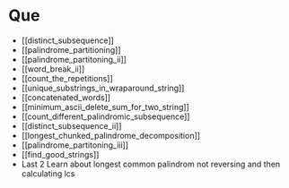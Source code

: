 # Que
- [[distinct_subsequence]]
- [[palindrome_partitioning]]
- [[palindrome_partitoning_ii]]
- [[word_break_ii]]
- [[count_the_repetitions]]
- [[unique_substrings_in_wraparound_string]]
- [[concatenated_words]]
- [[minimum_ascii_delete_sum_for_two_string]]
- [[count_different_palindromic_subsequence]]
- [[distinct_subsequence_ii]]
- [[longest_chunked_palindrome_decomposition]]
- [[palindrome_partitoning_iii]]
- [[find_good_strings]]
- Last 2
Learn about longest common palindrom not reversing and then calculating lcs